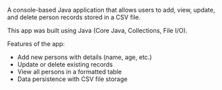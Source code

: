 A console-based Java application that allows users to add, view, update, and delete person records stored in a CSV file.

This app was built using Java (Core Java, Collections, File I/O).

Features of the app:
- Add new persons with details (name, age, etc.)
- Update or delete existing records
- View all persons in a formatted table
- Data persistence with CSV file storage
